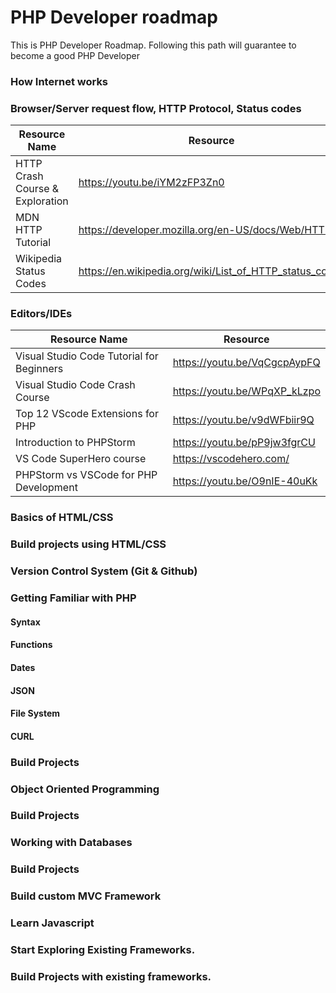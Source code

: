 # PHP Developer roadmap
This is PHP Developer Roadmap. Following this path will guarantee to become a good PHP Developer

### How Internet works


### Browser/Server request flow, HTTP Protocol, Status codes
| Resource Name                   | Resource                                                |
|---------------------------------|---------------------------------------------------------|
| HTTP Crash Course & Exploration | https://youtu.be/iYM2zFP3Zn0                            |
| MDN HTTP Tutorial               | https://developer.mozilla.org/en-US/docs/Web/HTTP       |
| Wikipedia Status Codes          | https://en.wikipedia.org/wiki/List_of_HTTP_status_codes |

### Editors/IDEs
| Resource Name                              | Resource                                     |
|--------------------------------------------|----------------------------------------------|
| Visual Studio Code Tutorial for Beginners  | https://youtu.be/VqCgcpAypFQ                 |
| Visual Studio Code Crash Course            | https://youtu.be/WPqXP_kLzpo                 |
| Top 12 VScode Extensions for PHP           | https://youtu.be/v9dWFbiir9Q                 |
| Introduction to PHPStorm                   | https://youtu.be/pP9jw3fgrCU                 |
| VS Code SuperHero course                   | https://vscodehero.com/                      |
| PHPStorm vs VSCode for PHP Development     | https://youtu.be/O9nIE-40uKk                 |


### Basics of HTML/CSS

### Build projects using HTML/CSS

### Version Control System (Git & Github)

### Getting Familiar with PHP

#### Syntax

#### Functions

#### Dates

#### JSON

#### File System

#### CURL

### Build Projects

### Object Oriented Programming

### Build Projects

### Working with Databases

### Build Projects

### Build custom MVC Framework

### Learn Javascript

### Start Exploring Existing Frameworks.

### Build Projects with existing frameworks.

